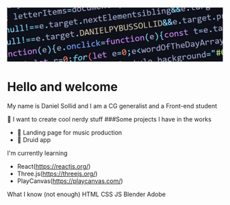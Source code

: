 ![image](https://github.com/DanielPyb/DanielPyb/blob/main/Git.PNG)
# Hello and welcome
My name is Daniel Sollid and I am a CG generalist and a Front-end student

:dragon: I want to create cool nerdy stuff
###Some projects I have in the works

- :musical_score: Landing page for music production
- :herb: Druid app

I'm currently learning
- React(https://reactjs.org/)
- Three.js(https://threejs.org/)
- PlayCanvas(https://playcanvas.com/)

What I know (not enough)
HTML CSS JS Blender Adobe

<!--
**DanielPyb/DanielPyb** is a ✨ _special_ ✨ repository because its `README.md` (this file) appears on your GitHub profile.

Here are some ideas to get you started:

- 🔭 I’m currently working on ...
- 🌱 I’m currently learning ...
- 👯 I’m looking to collaborate on ...
- 🤔 I’m looking for help with ...
- 💬 Ask me about ...
- 📫 How to reach me: ...
- 😄 Pronouns: ...
- ⚡ Fun fact: ...
-->
